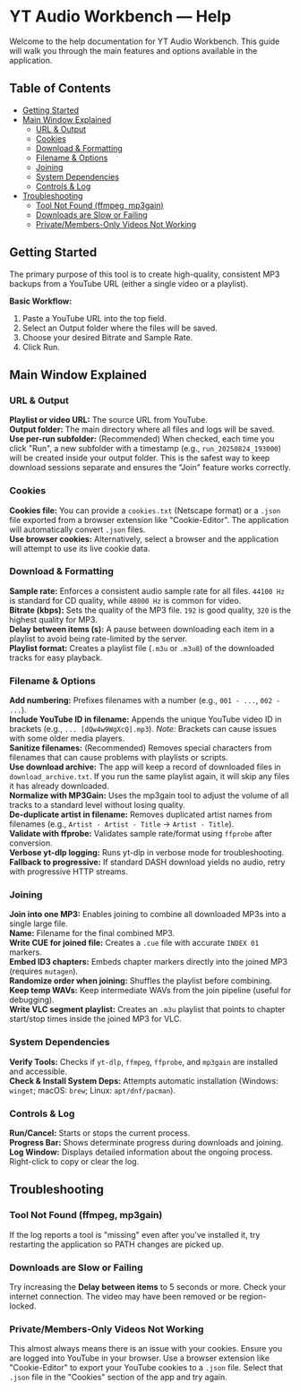 # YT Audio Workbench — Help
Welcome to the help documentation for YT Audio Workbench. This guide will walk you through the main features and options available in the application.

## Table of Contents
- [Getting Started](#getting-started)
- [Main Window Explained](#main-window-explained)
  - [URL & Output](#url--output)
  - [Cookies](#cookies)
  - [Download & Formatting](#download--formatting)
  - [Filename & Options](#filename--options)
  - [Joining](#joining)
  - [System Dependencies](#system-dependencies)
  - [Controls & Log](#controls--log)
- [Troubleshooting](#troubleshooting)
  - [Tool Not Found (ffmpeg, mp3gain)](#tool-not-found-ffmpeg-mp3gain)
  - [Downloads are Slow or Failing](#downloads-are-slow-or-failing)
  - [Private/Members-Only Videos Not Working](#privatevideos)

## Getting Started <a name="getting-started"></a>
The primary purpose of this tool is to create high-quality, consistent MP3 backups from a YouTube URL (either a single video or a playlist).

**Basic Workflow:**
1. Paste a YouTube URL into the top field.
2. Select an Output folder where the files will be saved.
3. Choose your desired Bitrate and Sample Rate.
4. Click Run.

## Main Window Explained <a name="main-window-explained"></a>

### URL & Output <a name="url--output"></a>
**Playlist or video URL:** The source URL from YouTube.  
**Output folder:** The main directory where all files and logs will be saved.  
**Use per-run subfolder:** (Recommended) When checked, each time you click "Run", a new subfolder with a timestamp (e.g., `run_20250824_193000`) will be created inside your output folder. This is the safest way to keep download sessions separate and ensures the "Join" feature works correctly.

### Cookies <a name="cookies"></a>
**Cookies file:** You can provide a `cookies.txt` (Netscape format) or a `.json` file exported from a browser extension like "Cookie-Editor". The application will automatically convert `.json` files.  
**Use browser cookies:** Alternatively, select a browser and the application will attempt to use its live cookie data.

### Download & Formatting <a name="download--formatting"></a>
**Sample rate:** Enforces a consistent audio sample rate for all files. `44100 Hz` is standard for CD quality, while `48000 Hz` is common for video.  
**Bitrate (kbps):** Sets the quality of the MP3 file. `192` is good quality, `320` is the highest quality for MP3.  
**Delay between items (s):** A pause between downloading each item in a playlist to avoid being rate-limited by the server.  
**Playlist format:** Creates a playlist file (`.m3u` or `.m3u8`) of the downloaded tracks for easy playback.

### Filename & Options <a name="filename--options"></a>
**Add numbering:** Prefixes filenames with a number (e.g., `001 - ...`, `002 - ...`).  
**Include YouTube ID in filename:** Appends the unique YouTube video ID in brackets (e.g., `... [dQw4w9WgXcQ].mp3`). *Note:* Brackets can cause issues with some older media players.  
**Sanitize filenames:** (Recommended) Removes special characters from filenames that can cause problems with playlists or scripts.  
**Use download archive:** The app will keep a record of downloaded files in `download_archive.txt`. If you run the same playlist again, it will skip any files it has already downloaded.  
**Normalize with MP3Gain:** Uses the mp3gain tool to adjust the volume of all tracks to a standard level without losing quality.  
**De-duplicate artist in filename:** Removes duplicated artist names from filenames (e.g., `Artist - Artist - Title` → `Artist - Title`).  
**Validate with ffprobe:** Validates sample rate/format using `ffprobe` after conversion.  
**Verbose yt-dlp logging:** Runs yt-dlp in verbose mode for troubleshooting.  
**Fallback to progressive:** If standard DASH download yields no audio, retry with progressive HTTP streams.

### Joining <a name="joining"></a>
**Join into one MP3:** Enables joining to combine all downloaded MP3s into a single large file.  
**Name:** Filename for the final combined MP3.  
**Write CUE for joined file:** Creates a `.cue` file with accurate `INDEX 01` markers.  
**Embed ID3 chapters:** Embeds chapter markers directly into the joined MP3 (requires `mutagen`).  
**Randomize order when joining:** Shuffles the playlist before combining.  
**Keep temp WAVs:** Keep intermediate WAVs from the join pipeline (useful for debugging).  
**Write VLC segment playlist:** Creates an `.m3u` playlist that points to chapter start/stop times inside the joined MP3 for VLC.

### System Dependencies <a name="system-dependencies"></a>
**Verify Tools:** Checks if `yt-dlp`, `ffmpeg`, `ffprobe`, and `mp3gain` are installed and accessible.  
**Check & Install System Deps:** Attempts automatic installation (Windows: `winget`; macOS: `brew`; Linux: `apt/dnf/pacman`).

### Controls & Log <a name="controls--log"></a>
**Run/Cancel:** Starts or stops the current process.  
**Progress Bar:** Shows determinate progress during downloads and joining.  
**Log Window:** Displays detailed information about the ongoing process. Right-click to copy or clear the log.

## Troubleshooting <a name="troubleshooting"></a>
### Tool Not Found (ffmpeg, mp3gain) <a name="tool-not-found-ffmpeg-mp3gain"></a>
If the log reports a tool is "missing" even after you've installed it, try restarting the application so PATH changes are picked up.

### Downloads are Slow or Failing <a name="downloads-are-slow-or-failing"></a>
Try increasing the **Delay between items** to 5 seconds or more. Check your internet connection. The video may have been removed or be region-locked.

### Private/Members-Only Videos Not Working <a name="privatevideos"></a>
This almost always means there is an issue with your cookies. Ensure you are logged into YouTube in your browser. Use a browser extension like "Cookie-Editor" to export your YouTube cookies to a `.json` file. Select that `.json` file in the "Cookies" section of the app and try again.
